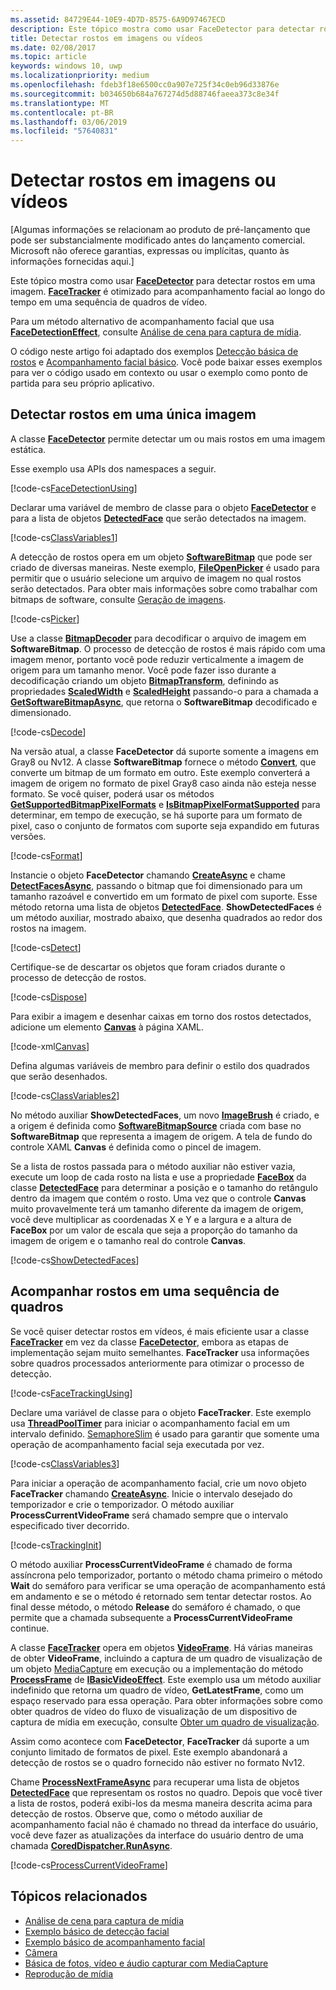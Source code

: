 ```yaml
---
ms.assetid: 84729E44-10E9-4D7D-8575-6A9D97467ECD
description: Este tópico mostra como usar FaceDetector para detectar rostos em uma imagem. FaceTracker é otimizado para acompanhamento facial ao longo do tempo em uma sequência de quadros de vídeo.
title: Detectar rostos em imagens ou vídeos
ms.date: 02/08/2017
ms.topic: article
keywords: windows 10, uwp
ms.localizationpriority: medium
ms.openlocfilehash: fdeb3f18e6500cc0a907e725f34c0eb96d33876e
ms.sourcegitcommit: b034650b684a767274d5d88746faeea373c8e34f
ms.translationtype: MT
ms.contentlocale: pt-BR
ms.lasthandoff: 03/06/2019
ms.locfileid: "57640831"
---
```

# <a name="detect-faces-in-images-or-videos"></a>Detectar rostos em imagens ou vídeos



\[Algumas informações se relacionam ao produto de pré-lançamento que pode ser substancialmente modificado antes do lançamento comercial. Microsoft não oferece garantias, expressas ou implícitas, quanto às informações fornecidas aqui.\]

Este tópico mostra como usar [**FaceDetector**](https://msdn.microsoft.com/library/windows/apps/dn974129) para detectar rostos em uma imagem. [  **FaceTracker**](https://msdn.microsoft.com/library/windows/apps/dn974150) é otimizado para acompanhamento facial ao longo do tempo em uma sequência de quadros de vídeo.

Para um método alternativo de acompanhamento facial que usa [**FaceDetectionEffect**](https://msdn.microsoft.com/library/windows/apps/dn948776), consulte [Análise de cena para captura de mídia](scene-analysis-for-media-capture.md).

O código neste artigo foi adaptado dos exemplos [Detecção básica de rostos](https://go.microsoft.com/fwlink/p/?LinkId=620512&clcid=0x409) e [Acompanhamento facial básico](https://go.microsoft.com/fwlink/p/?LinkId=620513&clcid=0x409). Você pode baixar esses exemplos para ver o código usado em contexto ou usar o exemplo como ponto de partida para seu próprio aplicativo.

## <a name="detect-faces-in-a-single-image"></a>Detectar rostos em uma única imagem

A classe [**FaceDetector**](https://msdn.microsoft.com/library/windows/apps/dn974129) permite detectar um ou mais rostos em uma imagem estática.

Esse exemplo usa APIs dos namespaces a seguir.

[!code-cs[FaceDetectionUsing](./code/FaceDetection_Win10/cs/MainPage.xaml.cs#SnippetFaceDetectionUsing)]

Declarar uma variável de membro de classe para o objeto [**FaceDetector**](https://msdn.microsoft.com/library/windows/apps/dn974129) e para a lista de objetos [**DetectedFace**](https://msdn.microsoft.com/library/windows/apps/dn974123) que serão detectados na imagem.

[!code-cs[ClassVariables1](./code/FaceDetection_Win10/cs/MainPage.xaml.cs#SnippetClassVariables1)]

A detecção de rostos opera em um objeto [**SoftwareBitmap**](https://msdn.microsoft.com/library/windows/apps/dn887358) que pode ser criado de diversas maneiras. Neste exemplo, [**FileOpenPicker**](https://msdn.microsoft.com/library/windows/apps/br207847) é usado para permitir que o usuário selecione um arquivo de imagem no qual rostos serão detectados. Para obter mais informações sobre como trabalhar com bitmaps de software, consulte [Geração de imagens](imaging.md).

[!code-cs[Picker](./code/FaceDetection_Win10/cs/MainPage.xaml.cs#SnippetPicker)]

Use a classe [**BitmapDecoder**](https://msdn.microsoft.com/library/windows/apps/br226176) para decodificar o arquivo de imagem em **SoftwareBitmap**. O processo de detecção de rostos é mais rápido com uma imagem menor, portanto você pode reduzir verticalmente a imagem de origem para um tamanho menor. Você pode fazer isso durante a decodificação criando um objeto [**BitmapTransform**](https://msdn.microsoft.com/library/windows/apps/br226254), definindo as propriedades [**ScaledWidth**](https://msdn.microsoft.com/library/windows/apps/br226261) e [**ScaledHeight**](https://msdn.microsoft.com/library/windows/apps/br226260) passando-o para a chamada a [**GetSoftwareBitmapAsync**](https://msdn.microsoft.com/library/windows/apps/dn887332), que retorna o **SoftwareBitmap** decodificado e dimensionado.

[!code-cs[Decode](./code/FaceDetection_Win10/cs/MainPage.xaml.cs#SnippetDecode)]

Na versão atual, a classe **FaceDetector** dá suporte somente a imagens em Gray8 ou Nv12. A classe **SoftwareBitmap** fornece o método [**Convert**](https://msdn.microsoft.com/library/windows/apps/dn887362), que converte um bitmap de um formato em outro. Este exemplo converterá a imagem de origem no formato de pixel Gray8 caso ainda não esteja nesse formato. Se você quiser, poderá usar os métodos [**GetSupportedBitmapPixelFormats**](https://msdn.microsoft.com/library/windows/apps/dn974140) e [**IsBitmapPixelFormatSupported**](https://msdn.microsoft.com/library/windows/apps/dn974142) para determinar, em tempo de execução, se há suporte para um formato de pixel, caso o conjunto de formatos com suporte seja expandido em futuras versões.

[!code-cs[Format](./code/FaceDetection_Win10/cs/MainPage.xaml.cs#SnippetFormat)]

Instancie o objeto **FaceDetector** chamando [**CreateAsync**](https://msdn.microsoft.com/library/windows/apps/dn974132) e chame [**DetectFacesAsync**](https://msdn.microsoft.com/library/windows/apps/dn974134), passando o bitmap que foi dimensionado para um tamanho razoável e convertido em um formato de pixel com suporte. Esse método retorna uma lista de objetos [**DetectedFace**](https://msdn.microsoft.com/library/windows/apps/dn974123). **ShowDetectedFaces** é um método auxiliar, mostrado abaixo, que desenha quadrados ao redor dos rostos na imagem.

[!code-cs[Detect](./code/FaceDetection_Win10/cs/MainPage.xaml.cs#SnippetDetect)]

Certifique-se de descartar os objetos que foram criados durante o processo de detecção de rostos.

[!code-cs[Dispose](./code/FaceDetection_Win10/cs/MainPage.xaml.cs#SnippetDispose)]

Para exibir a imagem e desenhar caixas em torno dos rostos detectados, adicione um elemento [**Canvas**](https://msdn.microsoft.com/library/windows/apps/br209267) à página XAML.

[!code-xml[Canvas](./code/FaceDetection_Win10/cs/MainPage.xaml#SnippetCanvas)]

Defina algumas variáveis de membro para definir o estilo dos quadrados que serão desenhados.

[!code-cs[ClassVariables2](./code/FaceDetection_Win10/cs/MainPage.xaml.cs#SnippetClassVariables2)]

No método auxiliar **ShowDetectedFaces**, um novo [**ImageBrush**](https://msdn.microsoft.com/library/windows/apps/br210101) é criado, e a origem é definida como [**SoftwareBitmapSource**](https://msdn.microsoft.com/library/windows/apps/dn997854) criada com base no **SoftwareBitmap** que representa a imagem de origem. A tela de fundo do controle XAML **Canvas** é definida como o pincel de imagem.

Se a lista de rostos passada para o método auxiliar não estiver vazia, execute um loop de cada rosto na lista e use a propriedade [**FaceBox**](https://msdn.microsoft.com/library/windows/apps/dn974126) da classe [**DetectedFace**](https://msdn.microsoft.com/library/windows/apps/dn974123) para determinar a posição e o tamanho do retângulo dentro da imagem que contém o rosto. Uma vez que o controle **Canvas** muito provavelmente terá um tamanho diferente da imagem de origem, você deve multiplicar as coordenadas X e Y e a largura e a altura de **FaceBox** por um valor de escala que seja a proporção do tamanho da imagem de origem e o tamanho real do controle **Canvas**.

[!code-cs[ShowDetectedFaces](./code/FaceDetection_Win10/cs/MainPage.xaml.cs#SnippetShowDetectedFaces)]

## <a name="track-faces-in-a-sequence-of-frames"></a>Acompanhar rostos em uma sequência de quadros

Se você quiser detectar rostos em vídeos, é mais eficiente usar a classe [**FaceTracker**](https://msdn.microsoft.com/library/windows/apps/dn974150) em vez da classe [**FaceDetector**](https://msdn.microsoft.com/library/windows/apps/dn974129), embora as etapas de implementação sejam muito semelhantes. **FaceTracker** usa informações sobre quadros processados anteriormente para otimizar o processo de detecção.

[!code-cs[FaceTrackingUsing](./code/FaceDetection_Win10/cs/MainPage.xaml.cs#SnippetFaceTrackingUsing)]

Declare uma variável de classe para o objeto **FaceTracker**. Este exemplo usa [**ThreadPoolTimer**](https://msdn.microsoft.com/library/windows/apps/br230587) para iniciar o acompanhamento facial em um intervalo definido. [SemaphoreSlim](https://msdn.microsoft.com/library/system.threading.semaphoreslim.aspx) é usado para garantir que somente uma operação de acompanhamento facial seja executada por vez.

[!code-cs[ClassVariables3](./code/FaceDetection_Win10/cs/MainPage.xaml.cs#SnippetClassVariables3)]

Para iniciar a operação de acompanhamento facial, crie um novo objeto **FaceTracker** chamando [**CreateAsync**](https://msdn.microsoft.com/library/windows/apps/dn974151). Inicie o intervalo desejado do temporizador e crie o temporizador. O método auxiliar **ProcessCurrentVideoFrame** será chamado sempre que o intervalo especificado tiver decorrido.

[!code-cs[TrackingInit](./code/FaceDetection_Win10/cs/MainPage.xaml.cs#SnippetTrackingInit)]

O método auxiliar **ProcessCurrentVideoFrame** é chamado de forma assíncrona pelo temporizador, portanto o método chama primeiro o método **Wait** do semáforo para verificar se uma operação de acompanhamento está em andamento e se o método é retornado sem tentar detectar rostos. Ao final desse método, o método **Release** do semáforo é chamado, o que permite que a chamada subsequente a **ProcessCurrentVideoFrame** continue.

A classe [**FaceTracker**](https://msdn.microsoft.com/library/windows/apps/dn974150) opera em objetos [**VideoFrame**](https://msdn.microsoft.com/library/windows/apps/dn930917). Há várias maneiras de obter **VideoFrame**, incluindo a captura de um quadro de visualização de um objeto [MediaCapture](capture-photos-and-video-with-mediacapture.md) em execução ou a implementação do método [**ProcessFrame**](https://msdn.microsoft.com/library/windows/apps/dn764784) de [**IBasicVideoEffect**](https://msdn.microsoft.com/library/windows/apps/dn764788). Este exemplo usa um método auxiliar indefinido que retorna um quadro de vídeo, **GetLatestFrame**, como um espaço reservado para essa operação. Para obter informações sobre como obter quadros de vídeo do fluxo de visualização de um dispositivo de captura de mídia em execução, consulte [Obter um quadro de visualização](get-a-preview-frame.md).

Assim como acontece com **FaceDetector**, **FaceTracker** dá suporte a um conjunto limitado de formatos de pixel. Este exemplo abandonará a detecção de rostos se o quadro fornecido não estiver no formato Nv12.

Chame [**ProcessNextFrameAsync**](https://msdn.microsoft.com/library/windows/apps/dn974157) para recuperar uma lista de objetos [**DetectedFace**](https://msdn.microsoft.com/library/windows/apps/dn974123) que representam os rostos no quadro. Depois que você tiver a lista de rostos, poderá exibi-los da mesma maneira descrita acima para detecção de rostos. Observe que, como o método auxiliar de acompanhamento facial não é chamado no thread da interface do usuário, você deve fazer as atualizações da interface do usuário dentro de uma chamada [**CoredDispatcher.RunAsync**](https://msdn.microsoft.com/library/windows/apps/hh750317).

[!code-cs[ProcessCurrentVideoFrame](./code/FaceDetection_Win10/cs/MainPage.xaml.cs#SnippetProcessCurrentVideoFrame)]

## <a name="related-topics"></a>Tópicos relacionados

* [Análise de cena para captura de mídia](scene-analysis-for-media-capture.md)
* [Exemplo básico de detecção facial](https://go.microsoft.com/fwlink/p/?LinkId=620512&clcid=0x409)
* [Exemplo básico de acompanhamento facial](https://go.microsoft.com/fwlink/p/?LinkId=620513&clcid=0x409)
* [Câmera](camera.md)
* [Básica de fotos, vídeo e áudio capturar com MediaCapture](basic-photo-video-and-audio-capture-with-MediaCapture.md)
* [Reprodução de mídia](media-playback.md)
